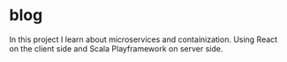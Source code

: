# blog
In this project I learn about microservices and containization. Using React on the client side and Scala Playframework on server side.
